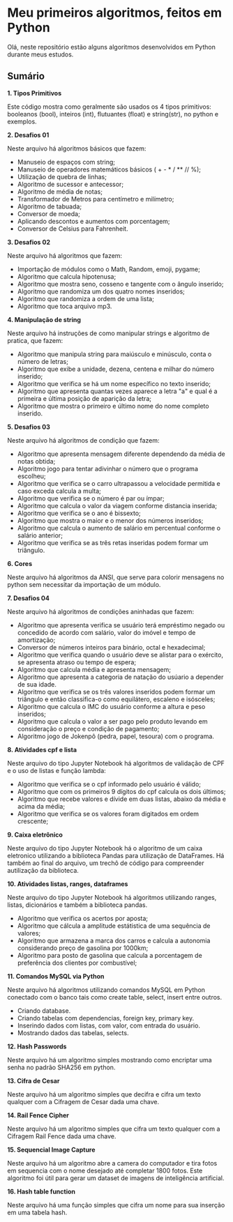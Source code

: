 ﻿# Meu primeiros algoritmos, feitos em Python 
Olá, neste repositório estão alguns algoritmos desenvolvidos em Python durante meus estudos.


## Sumário

 **1. Tipos Primitivos**
 
 Este código mostra como geralmente são usados os 4 tipos primitivos: booleanos (bool), inteiros (int), flutuantes (float) e string(str), no python e exemplos. 

**2. Desafios 01** 

Neste arquivo há algoritmos básicos que fazem:
 - Manuseio de espaços com string;
 - Manuseio de operadores matemáticos básicos ( + - * / ** // %);
 - Utilização de quebra de linhas;
 - Algoritmo de sucessor e antecessor;
 - Algoritmo de média de notas;
 - Transformador de Metros para centímetro e milímetro;
 - Algoritmo de tabuada;
 - Conversor de moeda;
 - Aplicando descontos e aumentos com porcentagem;
 - Conversor de Celsius para Fahrenheit.

**3. Desafios 02**

Neste arquivo há algoritmos que fazem:
 - Importação de módulos como o Math, Random, emoji, pygame;
 - Algoritmo que calcula hipotenusa;
 - Algoritmo que mostra seno, cosseno e tangente com o ângulo inserido;
 - Algoritmo que randomiza um dos quatro nomes inseridos;
 - Algoritmo que randomiza a ordem de uma lista;
 - Algoritmo que toca arquivo mp3. 
 
 **4. Manipulação de string**
 
Neste arquivo há instruções de como manipular strings e algoritmo de pratica, que fazem:
 - Algoritmo que manipula string para maiúsculo e minúsculo, conta o número de letras;
 - Algoritmo que exibe a unidade, dezena, centena e milhar do número inserido;
 - Algoritmo que verifica se há um nome específico no texto inserido;
 - Algoritmo que apresenta quantas vezes aparece a letra "a" e qual é a primeira e última posição de aparição da letra;
 - Algoritmo que mostra o primeiro e último nome do nome completo inserido. 

**5. Desafios 03**

Neste arquivo há algoritmos de condição que fazem:
 - Algoritmo que apresenta mensagem diferente dependendo da média de notas obtida;
 - Algoritmo jogo para tentar adivinhar o número que o programa escolheu;
 - Algoritmo que verifica se o carro ultrapassou a velocidade permitida e caso exceda calcula a multa;
 - Algoritmo que verifica se o número é par ou ímpar;
 - Algoritmo que calcula o valor da viagem conforme distancia inserida;
 - Algoritmo que verifica se o ano é bissexto;
 - Algoritmo que mostra o maior e o menor dos números inseridos;
 - Algoritmo que calcula o aumento de salário em percentual conforme o salário anterior;
 - Algoritmo que verifica se as três retas inseridas podem formar um triângulo.

**6. Cores**

Neste arquivo há algoritmos da ANSI, que serve para colorir mensagens no python sem necessitar da importação de um módulo. 
 
**7. Desafios 04**

Neste arquivo há algoritmos de condições aninhadas que fazem:
 - Algoritmo que apresenta verifica se usuário terá empréstimo negado ou concedido de acordo com salário, valor do imóvel e tempo de amortização;
 - Conversor de números inteiros para binário, octal e hexadecimal;
 -  Algoritmo que verifica quando o usuário deve se alistar para o exército, se apresenta atraso ou tempo de espera;
 - Algoritmo que calcula média e apresenta mensagem;
 - Algoritmo que apresenta a categoria de natação do usúario a depender de sua idade. 
 - Algoritmo que verifica se os três valores inseridos podem formar um triângulo e então classifica-o como equilátero, escaleno e isósceles;
 -  Algoritmo que calcula o IMC do usuário conforme a altura e peso inseridos;
 - Algoritmo que calcula o valor a ser pago pelo produto levando em consideração o preço e condição de pagamento;
 - Algoritmo jogo de Jokenpô (pedra, papel, tesoura) com o programa.  
 
 **8. Atividades cpf e lista**
 
 Neste arquivo do tipo Jupyter Notebook há algoritmos de validação de CPF e o uso de listas e função lambda:
 - Algoritmo que verifica se o cpf informado pelo usuário é válido;
 - Algoritmo que com os primeiros 9 dígitos do cpf calcula os dois últimos;
 - Algoritmo que recebe valores e dívide em duas listas, abaixo da média e acima da média;
 - Algoritmo que verifica se os valores foram digitados em ordem crescente;
 
 
 **9. Caixa eletrônico**
 
Neste arquivo do tipo Jupyter Notebook há o algoritmo de um caixa eletronico utilizando a biblioteca Pandas para utilização de DataFrames. Há também ao final do arquivo, um trechô de código para compreender autilização da biblioteca. 

 **10. Atividades listas, ranges, dataframes**
 
Neste arquivo do tipo Jupyter Notebook há algoritmos utilizando ranges, listas, dicionários e também a biblioteca pandas. 
- Algoritmo que verifica os acertos por aposta;
- Algoritmo que cálcula a amplitude estátistica de uma sequência de valores;
- Algoritmo que armazena a marca dos carros e calcula a autonomia considerando preço de gasolina por 1000km;
- Algoritmo para posto de gasolina que calcula a porcentagem de preferência dos clientes por combustível;

**11. Comandos MySQL via Python**

Neste arquivo há algoritmos utilizando comandos MySQL em Python conectado com o banco tais como create table, select, insert entre outros. 
- Criando database. 
- Criando tabelas com dependencias, foreign key, primary key. 
- Inserindo dados com listas, com valor, com entrada do usuário. 
- Mostrando dados das tabelas, selects.

**12. Hash Passwords**

Neste arquivo há um algoritmo simples mostrando como encriptar uma senha no padrão SHA256 em python. 

**13. Cifra de Cesar**

Neste arquivo há um algoritmo simples que decifra e cifra um texto qualquer com a Cifragem de Cesar dada uma chave.

**14. Rail Fence Cipher**

Neste arquivo há um algoritmo simples que cifra um texto qualquer com a Cifragem Rail Fence dada uma chave.

**15. Sequencial Image Capture**

Neste arquivo há um algoritmo abre a camera do computador e tira fotos em sequencia com o nome desejado até completar 1800 fotos. Este algoritmo foi útil para gerar um dataset de imagens de inteligência artificial.

**16. Hash table function**

Neste arquivo há uma função simples que cifra um nome para sua inserção em uma tabela hash.
